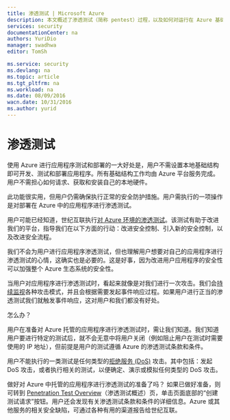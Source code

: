 ```yaml
---
title: 渗透测试 | Microsoft Azure
description: 本文概述了渗透测试（简称 pentest）过程，以及如何对运行在 Azure 基础结构中的应用进行渗透测试。
services: security
documentationCenter: na
authors: YuriDio
manager: swadhwa
editor: TomSh

ms.service: security
ms.devlang: na
ms.topic: article
ms.tgt_pltfrm: na
ms.workload: na
ms.date: 08/09/2016
wacn.date: 10/31/2016
ms.author: yurid
---
```


# 渗透测试

使用 Azure 进行应用程序测试和部署的一大好处是，用户不需设置本地基础结构即可开发、测试和部署应用程序。所有基础结构工作均由 Azure 平台服务完成。用户不需担心如何请求、获取和安装自己的本地硬件。

此功能很实用，但用户仍需确保执行正常的安全防护措施。用户需执行的一项操作是对部署在 Azure 中的应用程序进行渗透测试。

用户可能已经知道，世纪互联执行[对 Azure 环境的渗透测试](https://gallery.technet.microsoft.com/Cloud-Red-Teaming-b837392e)。该测试有助于改进我们的平台，指导我们在以下方面的行动：改进安全控制、引入新的安全控制，以及改进安全流程。

我们不会为用户进行应用程序渗透测试，但也理解用户想要对自己的应用程序进行渗透测试的心情，这确实也是必要的。这是好事，因为改进用户应用程序的安全性可以加强整个 Azure 生态系统的安全性。

当用户对应用程序进行渗透测试时，看起来就像是对我们进行一次攻击。我们会[持续监视](http://blogs.msdn.com/b/azuresecurity/archive/2015/07/05/best-practices-to-protect-your-azure-deployment-against-cloud-drive-by-attacks.aspx)各种攻击模式，并且会根据需要发起事件响应过程。如果用户进行正当的渗透测试我们就触发事件响应，这对用户和我们都没有好处。

怎么办？

用户在准备对 Azure 托管的应用程序进行渗透测试时，需让我们知道。我们知道用户要进行特定的测试后，就不会无意中将用户关闭（例如阻止用户在测试时需要使用的 IP 地址），但前提是用户的测试遵循 Azure 的渗透测试条款和条件。

用户不能执行的一类测试是任何类型的[拒绝服务 (DoS)](https://en.wikipedia.org/wiki/Denial-of-service_attack) 攻击。其中包括：发起 DoS 攻击，或者执行相关的测试，以便确定、演示或模拟任何类型的 DoS 攻击。

做好对 Azure 中托管的应用程序进行渗透测试的准备了吗？ 如果已做好准备，则可转到 [Penetration Test Overview](https://www.trustcenter.cn/zh-cn/security/penetrationtesting.html)（渗透测试概述）页，单击页面底部的“创建测试请求”按钮。用户还会发现有关渗透测试条款和条件的详细信息。Azure 或其他服务的相关安全缺陷，可通过各种有用的渠道报告给世纪互联。 

<!---HONumber=Mooncake_1024_2016-->